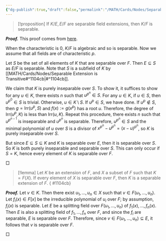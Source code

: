 ```yaml
---
{"dg-publish":true,"draft":false,"permalink":"/MATH/Cards/Nodes/Separable Extension is Transitive/","dgPassFrontmatter":true}
---
```



> [!proposition]
> If $K / E, E / F$ are separable field extensions, then $K / F$ is separable.

**_Proof._** This proof comes from [here](https://math.stackexchange.com/questions/154765/k-e-e-f-are-separable-field-extensions-implies-k-f-is-separable). 

When the characteristic is $0$, $K/F$ is algebraic and so is separable. Now we assume that all fields are of characteristic $p$. 

Let $S$ be the set of all elements of $K$ that are separable over $F$. Then $E \subseteq S$ as $E / F$ is separable. Note that $S$ is a subfield of $K$ by [[MATH/Cards/Nodes/Separable Extension is Transitive#^1104cb\|#^1104cb]].

We claim that $K$ is purely inseparable over $S$. To show it, it suffices to show for any $u\in K$, there exists $n$ such that $u^{p^n}\in S$. For any $u\in K$, if $u\in S$, then $u^{p^0}\in S$ is trivial. Otherwise, $u\in K\setminus S$. If $u^p\in S$, we have done. If $u^p\notin S$, then $g=\mathrm{Irr}(u^p,S)$ and $f(x):=g(x^p)$ has a root $u$. Therefore, the degree of $\mathrm{Irr}(u^p,K)$ is less than $\mathrm{Irr}(u,K)$. Repeat this procedure, there exists $n$ such that $u^{p^{n-1}}$ is inseparable and $u^{p^{n}}$ is separable. Therefore, $u^{p^n}\in S$ and the minimal polynomial of $u$ over $S$ is a divisor of $x^{p^n}-u^{p^n}=(x-u)^{p^n}$, so $K$ is purely inseparable over $S$.

But since $E \subseteq S \subseteq K$ and $K$ is separable over $E$, then it is separable over $S$. So $K$ is both purely inseparable and separable over $S$. This can only occur if $S=K$, hence every element of $K$ is separable over $F$.
<p align="left">□</p>


> [!lemma]
> Let $K$ be an extension of $F$, and $X$ a subset of $F$ such that $K=F(X)$. If every element of $X$ is separable over $F$, then $K$ is a separable extension of $F$.
{ #1104cb}


**_Proof._**
Let $v \in K$. Then there exist $u_1, \ldots, u_n \in X$ such that $v \in F\left(u_1, \ldots, u_n\right)$. Let $f_i(x) \in F[x]$ be the irreducible polynomial of $u_i$ over $F$; by assumption, $f_i(x)$ is separable. Let $E$ be a splitting field over $F\left(u_1, \ldots, u_n\right)$ of $f_1(x), \ldots, f_n(x)$. Then $E$ is also a splitting field of $f_1, \ldots, f_n$ over $F$, and since the $f_i$ are separable, $E$ is separable over $F$. Therefore, since $v \in F\left(u_1, \ldots, u_n\right) \subseteq E$, it follows that $v$ is separable over $F$.
<p align="left">□</p>
